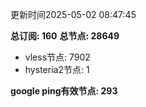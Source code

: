 更新时间2025-05-02 08:47:45

**总订阅: 160**
**总节点: 28649**
- vless节点: 7902
- hysteria2节点: 1

**google ping有效节点: 293**
